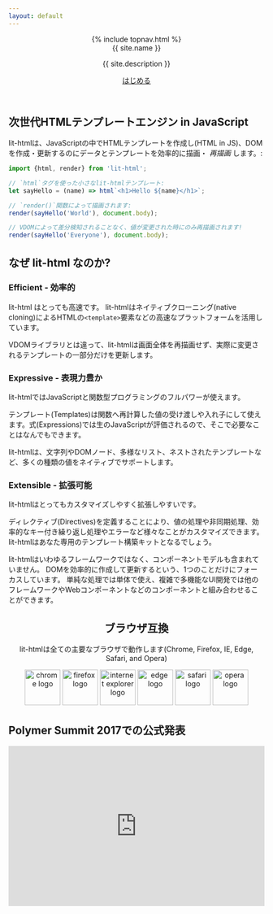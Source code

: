 ```yaml
---
layout: default
---
```

<header class="hero" markdown="0">
{% include topnav.html %}
<div class="wrapper">
<div class="hero-title">{{ site.name }}</div>
<p class="hero-caption">{{ site.description }}</p>
<a class="hero-link link-with-arrow" href="{{ site.baseurl }}/guide">はじめる</a>
</div>
</header>

<section>
<div class="wrapper">

## 次世代HTMLテンプレートエンジン in JavaScript

<!-- original:
lit-html lets you write HTML templates in JavaScript, then efficiently render and _re-render_ those templates together with data to create and update DOM:
-->

lit-htmlは、JavaScriptの中でHTMLテンプレートを作成し(HTML in JS)、DOMを作成・更新するのにデータとテンプレートを効率的に描画・ _再描画_ します。:

```js
import {html, render} from 'lit-html';

// `html`タグを使った小さなlit-htmlテンプレート:
let sayHello = (name) => html`<h1>Hello ${name}</h1>`;

// `render()`関数によって描画されます:
render(sayHello('World'), document.body);

// VDOMによって差分検知されることなく、値が変更された時にのみ再描画されます!
render(sayHello('Everyone'), document.body);
```

</div>
</section>

<section class="grey-bg">
<div class="wrapper">

## なぜ lit-html なのか?

<div class="responsive-row">
<div style="flex: 1">

### Efficient - 効率的

<!-- original:
lit-html is extremely fast. It uses fast platform features like HTML `<template>` elements with native cloning.

Unlike VDOM libraries, lit-html only ever updates the parts of templates that actually change - it doesn't re-render the entire view.
-->

lit-html はとっても高速です。 lit-htmlはネイティブクローニング(native cloning)によるHTMLの`<template>`要素などの高速なプラットフォームを活用しています。

VDOMライブラリとは違って、lit-htmlは画面全体を再描画せず、実際に変更されるテンプレートの一部分だけを更新します。

</div>
<div style="flex: 1">

### Expressive - 表現力豊か

<!-- original:
lit-html gives you the full power of JavaScript and functional programming patterns. 

Templates are values that can be computed, passed to and from functions and nested. Expressions are real JavaScript and can include anything you need.

lit-html support many kind of values natively: strings, DOM nodes, heterogeneous lists, nested templates and more.
-->

lit-htmlではJavaScriptと関数型プログラミングのフルパワーが使えます。

テンプレート(Templates)は関数へ再計算した値の受け渡しや入れ子にして使えます。式(Expressions)では生のJavaScriptが評価されるので、そこで必要なことはなんでもできます。

lit-htmlは、文字列やDOMノード、多様なリスト、ネストされたテンプレートなど、多くの種類の値をネイティブでサポートします。

</div>
<div style="flex: 1">

### Extensible - 拡張可能

<!-- original:
lit-html is extremely customizable and extensible.

Directives customize how values are handled, allowing for asynchronous values, efficient keyed-repeats, error boundaries, and more. lit-html is like your very own a template construction kit.
-->

lit-htmlはとってもカスタマイズしやすく拡張しやすいです。

ディレクティブ(Directives)を定義することにより、値の処理や非同期処理、効率的なキー付き繰り返し処理やエラーなど様々なことがカスタマイズできます。lit-htmlはあなた専用のテンプレート構築キットとなるでしょう。

</div>
</div>
</div>
</section>

<section>
<div class="wrapper">
<div class="responsive-row center">
<div style="max-width: 600px">

lit-htmlはいわゆるフレームワークではなく、コンポーネントモデルも含まれていません。 DOMを効率的に作成して更新するという、1つのことだけにフォーカスしています。 単純な処理では単体で使え、複雑で多機能なUI開発では他のフレームワークやWebコンポーネントなどのコンポーネントと組み合わせることができます。

<!-- original:
lit-html is not a framework, nor does it include a component model. It focuses on one thing and one thing only: efficiently creating and updating DOM. It can be used standalone for simple tasks, or combined with a framework or component model, like Web Components, for a full-featured UI development platform.
-->

</div>
</div>
</div>
</section>

<section>
<div class="wrapper" style="text-align: center">
<h2>ブラウザ互換</h2>
<p><!-- original:
lit-html works in all major browsers (Chrome, Firefox, IE, Edge, Safari, and Opera). 
-->

lit-htmlは全ての主要なブラウザで動作します(Chrome, Firefox, IE, Edge, Safari, and Opera)

</p>
<div>
<img width="70" height="70" src="/images/browsers/chrome_128x128.png" alt="chrome logo">
<img width="70" height="70" src="/images/browsers/firefox_128x128.png" alt="firefox logo">
<img width="70" height="70" src="/images/browsers/internet-explorer_128x128.png" alt="internet explorer logo">
<img width="70" height="70" src="/images/browsers/edge_128x128.png" alt="edge logo">
<img width="70" height="70" src="/images/browsers/safari_128x128.png" alt="safari logo">
<img width="70" height="70" src="/images/browsers/opera_128x128.png" alt="opera logo">
</div>
</div>
</section>

<section>
<div class="wrapper">
<div class="responsive-row center">
<div style="max-width: 600px">

## Polymer Summit 2017での公式発表

<iframe src="https://www.youtube.com/embed/ruql541T7gc"
    style="width: 560px; height: 315px; max-width: 100%; border: none"
    allow="autoplay; encrypted-media" allowfullscreen></iframe>

</div>
</div>
</div>
</section>
